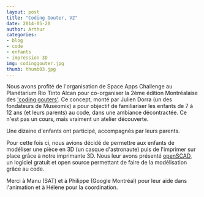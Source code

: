 ```yaml
---
layout: post
title: "Coding Gouter, V2"
date: 2014-05-20
author: Arthur
categories:
- blog
- code
- enfants
- impression 3D
img: codinggouter.jpg
thumb: thumb03.jpg
---
```


Nous avons profité de l'organisation de Space Apps Challenge au Planétarium Rio Tinto Alcan pour co-organiser la 2ème édition Montréalaise des ['coding gouters'](http://ils.sont.la/tags/coding-gouter). Ce concept, monté par Julien Dorra (un des fondateurs de Museomix) a pour objectif de familiariser les enfants de 7 à 12 ans (et leurs parents) au code, dans une ambiance décontractée. Ce n'est pas un cours, mais vraiment un atelier découverte. 

Une dizaine d'enfants ont participé, accompagnés par leurs parents. 

<!--more-->

Pour cette fois ci, nous avions décidé de permettre aux enfants de modéliser une pièce en 3D (un casque d'astronaute) puis de l'imprimer sur place grâce à notre imprimante 3D. Nous leur avons présenté [openSCAD](http://openscad.org/), un logiciel gratuit et open source permettant de faire de la modélisation grâce au code. 

 Merci à Manu (SAT) et à Philippe (Google Montréal) pour leur aide dans l'animation et à Hélène pour la coordination. 
